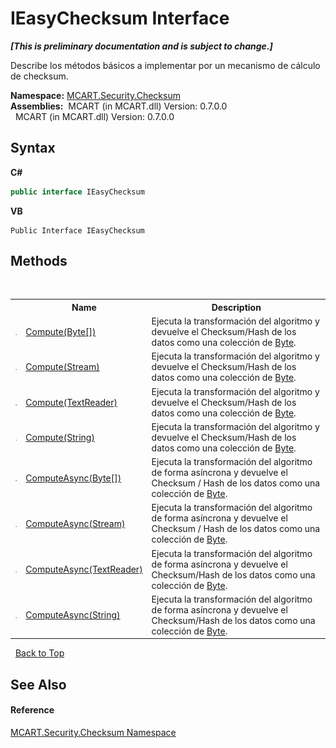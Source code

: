 # IEasyChecksum Interface
 _**\[This is preliminary documentation and is subject to change.\]**_

Describe los métodos básicos a implementar por un mecanismo de cálculo de checksum.

**Namespace:**&nbsp;<a href="60810d21-7cbc-628a-0d69-05538adbf155">MCART.Security.Checksum</a><br />**Assemblies:**&nbsp;&nbsp;MCART (in MCART.dll) Version: 0.7.0.0<br />&nbsp;&nbsp;MCART (in MCART.dll) Version: 0.7.0.0<br />

## Syntax

**C#**<br />
``` C#
public interface IEasyChecksum
```

**VB**<br />
``` VB
Public Interface IEasyChecksum
```


## Methods
&nbsp;<table><tr><th></th><th>Name</th><th>Description</th></tr><tr><td>![Public method](media/pubmethod.gif "Public method")</td><td><a href="2e59dd9f-1495-eb36-409b-a826a817d867">Compute(Byte[])</a></td><td>
Ejecuta la transformación del algoritmo y devuelve el Checksum/Hash de los datos como una colección de <a href="http://msdn2.microsoft.com/es-es/library/yyb1w04y" target="_blank">Byte</a>.</td></tr><tr><td>![Public method](media/pubmethod.gif "Public method")</td><td><a href="ab6aa3ea-c542-2839-1937-2b47de1b4d7d">Compute(Stream)</a></td><td>
Ejecuta la transformación del algoritmo y devuelve el Checksum/Hash de los datos como una colección de <a href="http://msdn2.microsoft.com/es-es/library/yyb1w04y" target="_blank">Byte</a>.</td></tr><tr><td>![Public method](media/pubmethod.gif "Public method")</td><td><a href="c326d2ab-30f7-5730-d2e8-02ab20149a8d">Compute(TextReader)</a></td><td>
Ejecuta la transformación del algoritmo y devuelve el Checksum/Hash de los datos como una colección de <a href="http://msdn2.microsoft.com/es-es/library/yyb1w04y" target="_blank">Byte</a>.</td></tr><tr><td>![Public method](media/pubmethod.gif "Public method")</td><td><a href="5a323f63-0715-8109-6270-441bff8ccf65">Compute(String)</a></td><td>
Ejecuta la transformación del algoritmo y devuelve el Checksum/Hash de los datos como una colección de <a href="http://msdn2.microsoft.com/es-es/library/yyb1w04y" target="_blank">Byte</a>.</td></tr><tr><td>![Public method](media/pubmethod.gif "Public method")</td><td><a href="4853d13c-4a12-c29a-9b6a-82bde2127eee">ComputeAsync(Byte[])</a></td><td>
Ejecuta la transformación del algoritmo de forma asíncrona y devuelve el Checksum / Hash de los datos como una colección de <a href="http://msdn2.microsoft.com/es-es/library/yyb1w04y" target="_blank">Byte</a>.</td></tr><tr><td>![Public method](media/pubmethod.gif "Public method")</td><td><a href="4c436a23-b26c-eed6-fdbd-f122c0f25cfd">ComputeAsync(Stream)</a></td><td>
Ejecuta la transformación del algoritmo de forma asíncrona y devuelve el Checksum / Hash de los datos como una colección de <a href="http://msdn2.microsoft.com/es-es/library/yyb1w04y" target="_blank">Byte</a>.</td></tr><tr><td>![Public method](media/pubmethod.gif "Public method")</td><td><a href="734265de-8ab5-9898-1718-6688123b2db0">ComputeAsync(TextReader)</a></td><td>
Ejecuta la transformación del algoritmo de forma asíncrona y devuelve el Checksum/Hash de los datos como una colección de <a href="http://msdn2.microsoft.com/es-es/library/yyb1w04y" target="_blank">Byte</a>.</td></tr><tr><td>![Public method](media/pubmethod.gif "Public method")</td><td><a href="638109f5-52c4-dd22-7603-6672d906795c">ComputeAsync(String)</a></td><td>
Ejecuta la transformación del algoritmo de forma asíncrona y devuelve el Checksum/Hash de los datos como una colección de <a href="http://msdn2.microsoft.com/es-es/library/yyb1w04y" target="_blank">Byte</a>.</td></tr></table>&nbsp;
<a href="#ieasychecksum-interface">Back to Top</a>

## See Also


#### Reference
<a href="60810d21-7cbc-628a-0d69-05538adbf155">MCART.Security.Checksum Namespace</a><br />